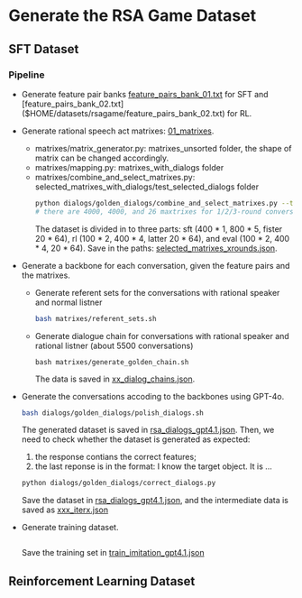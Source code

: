 # Generate the RSA Game Dataset

## SFT Dataset

### Pipeline

* Generate feature pair banks [feature_pairs_bank_01.txt]($HOME/datasets/rsagame/feature_pairs_bank_01.txt) for SFT and [feature_pairs_bank_02.txt]($HOME/datasets/rsagame/feature_pairs_bank_02.txt) for RL.
* Generate rational speech act matrixes: [01_matrixes]($HOME/datasets/rsagame/01_matrixes).
    * matrixes/matrix_generator.py: matrixes_unsorted folder, the shape of matrix can be changed accordingly.
    * matrixes/mapping.py: matrixes_with_dialogs folder
    * matrixes/combine_and_select_matrixes.py: selected_matrixes_with_dialogs/test_selected_dialogs folder
        ```bash
        python dialogs/golden_dialogs/combine_and_select_matrixes.py --target_count 4000 --output_dir /home/jiashuo/datasets/rsagame/01_matrixes/selected_matrixes_with_dialogs
        # there are 4000, 4000, and 26 maxtrixes for 1/2/3-round conversations.
        ```
        The dataset is divided in to three parts: sft (400 * 1, 800 * 5, fister 20 * 64), rl (100 * 2, 400 * 4, latter 20 * 64), and eval (100 * 2, 400 * 4, 20 * 64). Save in the paths: [selected_matrixes_xrounds.json]($HOME/datasets/rsagame/01_matrixes/selected_matrixes_with_dialogs).
        
* Generate a backbone for each conversation, given the feature pairs and the matrixes.
    * Generate referent sets for the conversations with rational speaker and normal listner
        ```bash
        bash matrixes/referent_sets.sh
        ```
    * Generate dialogue chain for conversations with rational speaker and rational listner (about 5500 conversations)
        ```
        bash matrixes/generate_golden_chain.sh
        ```
        The data is saved in [xx_dialog_chains.json]($HOME/datasets/rsagame/02_dialogs/golden_dialog_chain).
* Generate the conversations accoding to the backbones using GPT-4o.
    ```bash
    bash dialogs/golden_dialogs/polish_dialogs.sh
    ```
    The generated dataset is saved in [rsa_dialogs_gpt4.1.json]($HOME/datasets/rsagame/02_dialogs/golden_dialog/rsa_dialogs_gpt4.1.json). Then, we need to check whether the dataset is generated as expected:
    1. the response contians the correct features;
    2. the last reponse is in the format: I know the target object. It is ...
    ```bash 
    python dialogs/golden_dialogs/correct_dialogs.py
    ```
    Save the dataset in [rsa_dialogs_gpt4.1.json]($HOME/datasets/rsagame), and the intermediate data is saved as [xxx_iterx.json](/home/jiashuo/datasets/rsagame/02_dialogs/golden_dialog)
* Generate training dataset.
    ```bash

    ```
    Save the training set in [train_imitation_gpt4.1.json]($HOME/datasets/rsagame)
## Reinforcement Learning Dataset
